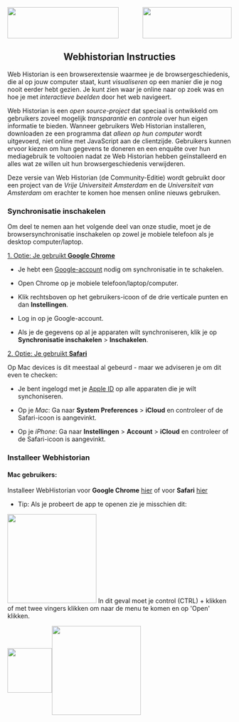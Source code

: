 <img align="center" width="250" height="70" src="https://i1.wp.com/uvadiversity.blog/wp-content/uploads/2018/09/logo-uva.jpg?ssl=1"><img align="right" width="200" height="70" src="https://www.vu.nl/nl/Images/VUlogo_NL_Blauw_HR_RGB_tcm289-201375.png"> 

<h2 align="center">
Webhistorian Instructies
</h2>

Web Historian is een browserextensie waarmee je de browsergeschiedenis, die al op jouw computer staat, kunt *visualiseren* op een manier die je nog nooit eerder hebt gezien. Je kunt zien waar je online naar op zoek was en hoe je met *interactieve beelden* door het web navigeert.

Web Historian is een *open source-project* dat speciaal is ontwikkeld om gebruikers zoveel mogelijk *transparantie* en *controle* over hun eigen informatie te bieden. Wanneer gebruikers Web Historian installeren, downloaden ze een programma dat *alleen op hun computer* wordt uitgevoerd, niet online met JavaScript aan de clientzijde. Gebruikers kunnen ervoor kiezen om hun gegevens te doneren en een enquête over hun mediagebruik te voltooien nadat ze Web Historian hebben geïnstalleerd en alles wat ze willen uit hun browsergeschiedenis verwijderen.

Deze versie van Web Historian (de Community-Editie) wordt gebruikt door een project van de *Vrije Universiteit Amsterdam* en de *Universiteit van Amsterdam* om erachter te komen hoe mensen online nieuws gebruiken.

### Synchronisatie inschakelen

Om deel te nemen aan het volgende deel van onze studie, moet je de browsersynchronisatie inschakelen op zowel je mobiele telefoon als je desktop computer/laptop.

<ins>1. Optie: Je gebruikt **Google Chrome**</ins>
 
- Je hebt een [Google-account](https://support.google.com/accounts/answer/27441?hl=nl) nodig om synchronisatie in te schakelen.
 
- Open Chrome op je mobiele telefoon/laptop/computer. 
 
- Klik rechtsboven op het gebruikers-icoon of de drie verticale punten en dan **Instellingen**.
 
- Log in op je Google-account.
 
- Als je de gegevens op al je apparaten wilt synchroniseren, klik je op **Synchronisatie inschakelen** > **Inschakelen**.

<ins>2. Optie: Je gebruikt **Safari**</ins>

Op Mac devices is dit meestaal al gebeurd - maar we adviseren je om dit even te checken:
 
- Je bent ingelogd met je [Apple ID](https://support.apple.com/en-gb/HT204053) op alle apparaten die je wilt synchoniseren.
 
- Op je *Mac*: Ga naar **System Preferences** > **iCloud** en controleer of de Safari-icoon is aangevinkt.
- Op je *iPhone*: Ga naar **Instellingen** > **Account** > **iCloud** en controleer of de Safari-icoon is aangevinkt.

### Installeer Webhistorian 
#### Mac gebruikers: 
Installeer WebHistorian voor **Google Chrome** [hier](https://github.com/Filter-Bubble/Filter-Bubble.github.io/raw/master/extensions/WebHistorianCommunityMacChrome.dmg)
of voor **Safari** [hier](https://github.com/Filter-Bubble/Filter-Bubble.github.io/raw/master/extensions/WebHistorianCommunityMacSafari.dmg)

- Tip: Als je probeert de app te openen zie je misschien dit:
<img src="https://i0.wp.com/www.reviewcentralme.com/wp-content/uploads/2017/04/Image-1.png" width="200">
In dit geval moet je control (CTRL) + klikken of met twee vingers klikken om naar de menu te komen en op 'Open' klikken.
  <p float="left"><img src="https://i1.wp.com/www.reviewcentralme.com/wp-content/uploads/2017/04/Image-2.png" align="center" width="100"><img align="center" src="https://i0.wp.com/www.reviewcentralme.com/wp-content/uploads/2017/04/Image-3.png" width="200"></p>


